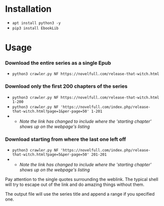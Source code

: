 # Installation
- ```apt install python3 -y```
- ```pip3 install EbookLib```

# Usage
### Download the entire series as a single Epub
- ```python3 crawler.py NF https://novelfull.com/release-that-witch.html```

### Download only the first 200 chapters of the series
- ```python3 crawler.py NF https://novelfull.com/release-that-witch.html 1-200```
- ```python3 crawler.py NF 'https://novelfull.com/index.php/release-that-witch.html?page=1&per-page=50' 1-201``` 
- - *Note the link has changed to include where the 'starting chapter' shows up on the webpage's listing*

### Download starting from where the last one left off
- ```python3 crawler.py NF 'https://novelfull.com/index.php/release-that-witch.html?page=5&per-page=50' 201-201```
- - *Note the link has changed to include where the 'starting chapter' shows up on the webpage's listing*

Pay attention to the single quotes surrounding the weblink. The typical shell will try to escape out of the link and do amazing things without them.

The output file will use the series title and append a range if you specified one.
